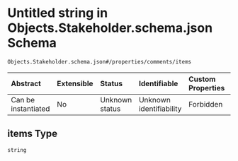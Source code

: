 # Untitled string in Objects.Stakeholder.schema.json Schema

```txt
Objects.Stakeholder.schema.json#/properties/comments/items
```



| Abstract            | Extensible | Status         | Identifiable            | Custom Properties | Additional Properties | Access Restrictions | Defined In                                                                            |
| :------------------ | :--------- | :------------- | :---------------------- | :---------------- | :-------------------- | :------------------ | :------------------------------------------------------------------------------------ |
| Can be instantiated | No         | Unknown status | Unknown identifiability | Forbidden         | Allowed               | none                | [Stakeholder.schema.json*](../objects/Stakeholder.schema.json "open original schema") |

## items Type

`string`
